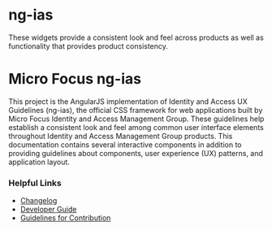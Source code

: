 # ng-ias

 These widgets provide a consistent look and feel across products as well as functionality that provides product consistency.  

# Micro Focus ng-ias

This project is the AngularJS implementation of Identity and Access UX Guidelines (ng-ias), the official CSS 
framework for web applications built by Micro Focus Identity and Access Management Group. These guidelines 
help establish a consistent look and feel among common user interface elements throughout Identity and 
Access Management Group products. This documentation contains several interactive components in addition
to providing guidelines about components, user experience (UX) patterns, and application layout.

### Helpful Links

- [Changelog](./CHANGELOG.md)
- [Developer Guide](./DEVELOPER.md)
- [Guidelines for Contribution](./CONTRIBUTING.md)
